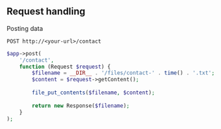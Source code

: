 ##  Request handling 

Posting data

    POST http://<your-url>/contact

```php
$app->post(
    '/contact',
    function (Request $request) {
        $filename = __DIR__ . '/files/contact-' . time() . '.txt';
        $content = $request->getContent();
        
        file_put_contents($filename, $content);
        
        return new Response($filename);
    }
);
```
